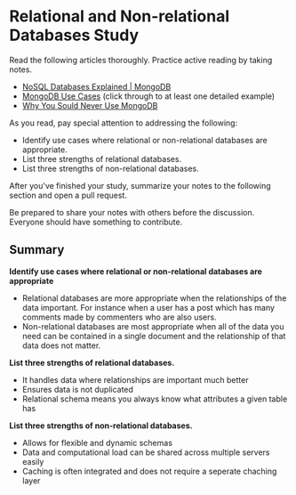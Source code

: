 # Relational and Non-relational Databases Study

Read the following articles thoroughly. Practice active reading by taking notes.

-   [NoSQL Databases Explained | MongoDB](https://www.mongodb.com/nosql-explained)
-   [MongoDB Use Cases](http://docs.mongodb.org/ecosystem/use-cases/) (click
    through to at least one detailed example)
-   [Why You Sould Never Use MongoDB](http://www.sarahmei.com/blog/2013/11/11/why-you-should-never-use-mongodb/)

As you read, pay special attention to addressing the following:

-   Identify use cases where relational or non-relational databases are
    appropriate.
-   List three strengths of relational databases.
-   List three strengths of non-relational databases.

After you've finished your study, summarize your notes to the following section
and open a pull request.

Be prepared to share your notes with others before the discussion. Everyone
should have something to contribute.

## Summary

**Identify use cases where relational or non-relational databases are appropriate**

- Relational databases are more appropriate when the relationships of the data important. For instance when a user has a post which has many comments made by commenters who are also users.
- Non-relational databases are most appropriate when all of the data you need can be contained in a single document and the relationship of that data does not matter.


**List three strengths of relational databases.**
- It handles data where relationships are important much better
- Ensures data is not duplicated
- Relational schema means you always know what attributes a given table has

**List three strengths of non-relational databases.**
- Allows for flexible and dynamic schemas
- Data and computational load can be shared across multiple servers easily
- Caching is often integrated and does not require a seperate chaching layer
